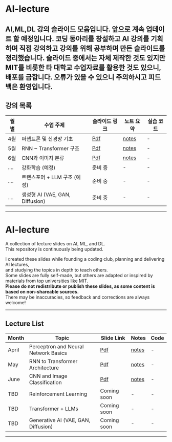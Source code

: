 # AI-lecture

AI,ML,DL 강의 슬라이드 모음입니다.
앞으로 계속 업데이트 할 예정입니다.
코딩 동아리를 창설하고
AI 강의를 기획하며 직접 강의하고 
강의를 위해 공부하며 만든 슬라이드를 정리했습니다.
슬라이드 중에서는 자체 제작한 것도 있지만 MIT를 비롯한 타 대학교 수업자료를 활용한 것도 있으니, 배포를 금합니다.
오류가 있을 수 있으니 주의하시고 피드백은 환영입니다.
---
## 강의 목록
| 월별 | 수업 주제 | 슬라이드 링크 | 노트 요약 | 실습 코드 |
|------|------------|----------------|-------------|-------------|
| 4월  | 퍼셉트론 및 신경망 기초 | [Pdf](/01_perceptron/slides.pdf) | [notes](./01_perceptron/notes.md) | - |
| 5월  | RNN ~ Transformer 구조 | [Pdf](/02_rnn_to_transformer/slides.pdf) | [notes](./02_rnn_to_transformer/notes.md) | - |
| 6월  | CNN과 이미지 분류 | [Pdf](/03_convolutional_nn/slides.pdf) | [notes](./03_convolutional_nn/notes.md) | - |
| .... | 강화학습 (예정) | 준비 중 | - | - |
| .... | 트랜스포머 + LLM 구조 (예정) | 준비 중 | - | - |
| .... | 생성형 AI (VAE, GAN, Diffusion) | 준비 중 | - | - |
---
# AI-lecture

A collection of lecture slides on AI, ML, and DL.  
This repository is continuously being updated.

I created these slides while founding a coding club, planning and delivering AI lectures,  
and studying the topics in depth to teach others.  
Some slides are fully self-made, but others are adapted or inspired by materials from top universities like MIT.  
**Please do not redistribute or publish these slides, as some content is based on non-shareable sources.**  
There may be inaccuracies, so feedback and corrections are always welcome!

---

## Lecture List

| Month | Topic | Slide Link | Notes | Code |
|-------|----------------------------|-------------|--------|-------|
| April | Perceptron and Neural Network Basics | [Pdf](./01_perceptron/slides.pdf) | [notes](./01_perceptron/notes.md) | - |
| May   | RNN to Transformer Architecture | [Pdf](./02_rnn_to_transformer/slides.pdf) | [notes](./02_rnn_to_transformer/notes.md) | - |
| June  | CNN and Image Classification | [Pdf](./03_convolutional_nn/slides.pdf) | [notes](./03_convolutional_nn/notes.md) | - |
| TBD   | Reinforcement Learning | Coming soon | - | - |
| TBD   | Transformer + LLMs | Coming soon | - | - |
| TBD   | Generative AI (VAE, GAN, Diffusion) | Coming soon | - | - |
---
